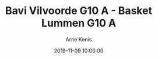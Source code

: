---
layout: album
title: Bavi Vilvoorde G10 A - Basket Lummen G10 A
description: Competitie wedstrijd tussen Bavi Vilvoorde G10 A en Basket Lummen G10 A.
date: 2019-11-09 10:00:00
cover: /albums/2019-11-09-Bavi-Vilvoorde-G10A-Basket-Lummen-G10A/thumbnails/IMG_3034.JPG
author: Arne Kenis
archived: true
pagination: 
  enabled: true
  images: true
  imageLayout: image
  itemsPerPage: 64
---
